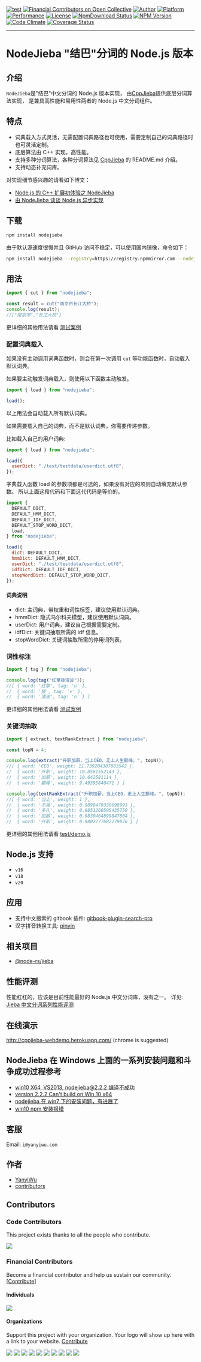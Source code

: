 [![test](https://github.com/yanyiwu/nodejieba/actions/workflows/test.yml/badge.svg)](https://github.com/yanyiwu/nodejieba/actions/workflows/test.yml)
[![Financial Contributors on Open Collective](https://opencollective.com/nodejieba/all/badge.svg?label=financial+contributors)](https://opencollective.com/nodejieba) [![Author](https://img.shields.io/badge/author-@yanyiwu-blue.svg?style=flat)](https://github.com/yanyiwu/)
[![Platform](https://img.shields.io/badge/platform-Linux,%20OS%20X,%20Windows-green.svg?style=flat)](https://github.com/yanyiwu/nodejieba)
[![Performance](https://img.shields.io/badge/performance-excellent-brightgreen.svg?style=flat)](https://github.com/yanyiwu/blog/blob/master/_posts/2015-06-14-jieba-series-performance-test.md)
[![License](https://img.shields.io/badge/license-MIT-yellow.svg?style=flat)](http://yanyiwu.mit-license.org)
[![NpmDownload Status](http://img.shields.io/npm/dm/nodejieba.svg)](https://www.npmjs.org/package/nodejieba)
[![NPM Version](https://img.shields.io/npm/v/nodejieba.svg?style=flat)](https://www.npmjs.org/package/nodejieba)
[![Code Climate](https://codeclimate.com/github/yanyiwu/nodejieba/badges/gpa.svg)](https://codeclimate.com/github/yanyiwu/nodejieba)
[![Coverage Status](https://coveralls.io/repos/yanyiwu/nodejieba/badge.svg?branch=master&service=github)](https://coveralls.io/github/yanyiwu/nodejieba?branch=master)

---

# NodeJieba "结巴"分词的 Node.js 版本

## 介绍

`NodeJieba`是"结巴"中文分词的 Node.js 版本实现，
由[CppJieba]提供底层分词算法实现，
是兼具高性能和易用性两者的 Node.js 中文分词组件。

## 特点

- 词典载入方式灵活，无需配置词典路径也可使用，需要定制自己的词典路径时也可灵活定制。
- 底层算法由 C++ 实现，高性能。
- 支持多种分词算法，各种分词算法见 [CppJieba] 的 README.md 介绍。
- 支持动态补充词库。

对实现细节感兴趣的请看如下博文：

- [Node.js 的 C++ 扩展初体验之 NodeJieba]
- [由 NodeJieba 谈谈 Node.js 异步实现]

## 下载

```sh
npm install nodejieba
```

由于默认源速度很慢并且 GitHub 访问不稳定，可以使用国内镜像，命令如下：

```sh
npm install nodejieba --registry=https://registry.npmmirror.com --nodejieba_binary_host_mirror=https://registry.npmmirror.com/-/binary/nodejieba/
```

## 用法

```js
import { cut } from "nodejieba";

const result = cut("南京市长江大桥");
console.log(result);
//["南京市","长江大桥"]
```

更详细的其他用法请看 [测试案例](__tests__/api.spec.ts)

### 配置词典载入

如果没有主动调用词典函数时，则会在第一次调用 `cut` 等功能函数时，自动载入默认词典。

如果要主动触发词典载入，则使用以下函数主动触发。

```js
import { load } from "nodejieba";

load();
```

以上用法会自动载入所有默认词典。

如果需要载入自己的词典，而不是默认词典，你需要传递参数。

比如载入自己的用户词典:

```js
import { load } from "nodejieba";

load({
  userDict: "./test/testdata/userdict.utf8",
});
```

字典载入函数 load 的参数项都是可选的，如果没有对应的项则自动填充默认参数。
所以上面这段代码和下面这代代码是等价的。

```js
import {
  DEFAULT_DICT,
  DEFAULT_HMM_DICT,
  DEFAULT_IDF_DICT,
  DEFAULT_STOP_WORD_DICT,
  load,
} from "nodejieba";

load({
  dict: DEFAULT_DICT,
  hmmDict: DEFAULT_HMM_DICT,
  userDict: "./test/testdata/userdict.utf8",
  idfDict: DEFAULT_IDF_DICT,
  stopWordDict: DEFAULT_STOP_WORD_DICT,
});
```

#### 词典说明

- dict: 主词典，带权重和词性标签，建议使用默认词典。
- hmmDict: 隐式马尔科夫模型，建议使用默认词典。
- userDict: 用户词典，建议自己根据需要定制。
- idfDict: 关键词抽取所需的 idf 信息。
- stopWordDict: 关键词抽取所需的停用词列表。

### 词性标注

```js
import { tag } from "nodejieba";

console.log(tag("红掌拨清波"));
//[ { word: '红掌', tag: 'n' },
//  { word: '拨', tag: 'v' },
//  { word: '清波', tag: 'n' } ]
```

更详细的其他用法请看 [测试案例](__tests__/api.spec.ts)

### 关键词抽取

```js
import { extract, textRankExtract } from "nodejieba";

const topN = 4;

console.log(extract("升职加薪，当上CEO，走上人生巅峰。", topN));
//[ { word: 'CEO', weight: 11.739204307083542 },
//  { word: '升职', weight: 10.8561552143 },
//  { word: '加薪', weight: 10.642581114 },
//  { word: '巅峰', weight: 9.49395840471 } ]

console.log(textRankExtract("升职加薪，当上CEO，走上人生巅峰。", topN));
//[ { word: '当上', weight: 1 },
//  { word: '不用', weight: 0.9898479330698993 },
//  { word: '多久', weight: 0.9851260595435759 },
//  { word: '加薪', weight: 0.9830464899847804 },
//  { word: '升职', weight: 0.9802777682279076 } ]
```

更详细的其他用法请看 [test/demo.js](__tests__/api.spec.ts)

## Node.js 支持

- `v16`
- `v18`
- `v20`

## 应用

- 支持中文搜索的 gitbook 插件: [gitbook-plugin-search-pro]
- 汉字拼音转换工具: [pinyin]

## 相关项目

- [@node-rs/jieba](https://github.com/Brooooooklyn/node-rs/tree/master/packages/jieba)

## 性能评测

性能杠杠的，应该是目前性能最好的 Node.js 中文分词库，没有之一。
详见: [Jieba 中文分词系列性能评测]

## 在线演示

<http://cppjieba-webdemo.herokuapp.com/> (chrome is suggested)

## NodeJieba 在 Windows 上面的一系列安装问题和斗争成功过程参考

- [win10 X64, VS2013, nodejieba@2.2.2 编译不成功](https://github.com/yanyiwu/nodejieba/issues/65)
- [version 2.2.2 Can't build on Win 10 x64](https://github.com/yanyiwu/nodejieba/issues/64)
- [nodejieba 在 win7 下的安装问题，有进展了](http://www.jianshu.com/p/d541c8585479)
- [win10 npm 安装报错](https://github.com/yanyiwu/nodejieba/issues/70)

## 客服

Email: `i@yanyiwu.com`

## 作者

- [YanyiWu]
- [contributors]

[由 NodeJieba 谈谈 Node.js 异步实现]: https://github.com/yanyiwu/blog/blob/master/_posts/2015-03-21-nodejs-asynchronous-insight.md
[Node.js 的 C++ 扩展初体验之 NodeJieba]: https://github.com/yanyiwu/blog/blob/master/_posts/2014-02-22-nodejs-cpp-addon-nodejieba.md
[CppJieba]: https://github.com/yanyiwu/cppjieba.git
[Jieba 中文分词系列性能评测]: https://github.com/yanyiwu/blog/blob/master/_posts/2015-06-14-jieba-series-performance-test.md
[contributors]: https://github.com/yanyiwu/nodejieba/graphs/contributors
[YanyiWu]: http://github.com/yanyiwu
[gitbook-plugin-search-pro]: https://plugins.gitbook.com/plugin/search-pro
[pinyin]: https://github.com/hotoo/pinyin

## Contributors

### Code Contributors

This project exists thanks to all the people who contribute.

<a href="https://github.com/yanyiwu/nodejieba/graphs/contributors"><img src="https://opencollective.com/nodejieba/contributors.svg?width=890&button=false" /></a>

### Financial Contributors

Become a financial contributor and help us sustain our community. [[Contribute](https://opencollective.com/nodejieba/contribute)]

#### Individuals

<a href="https://opencollective.com/nodejieba"><img src="https://opencollective.com/nodejieba/individuals.svg?width=890"></a>

#### Organizations

Support this project with your organization. Your logo will show up here with a link to your website. [Contribute](https://opencollective.com/nodejieba/contribute)

<a href="https://opencollective.com/nodejieba/organization/0/website"><img src="https://opencollective.com/nodejieba/organization/0/avatar.svg"></a>
<a href="https://opencollective.com/nodejieba/organization/1/website"><img src="https://opencollective.com/nodejieba/organization/1/avatar.svg"></a>
<a href="https://opencollective.com/nodejieba/organization/2/website"><img src="https://opencollective.com/nodejieba/organization/2/avatar.svg"></a>
<a href="https://opencollective.com/nodejieba/organization/3/website"><img src="https://opencollective.com/nodejieba/organization/3/avatar.svg"></a>
<a href="https://opencollective.com/nodejieba/organization/4/website"><img src="https://opencollective.com/nodejieba/organization/4/avatar.svg"></a>
<a href="https://opencollective.com/nodejieba/organization/5/website"><img src="https://opencollective.com/nodejieba/organization/5/avatar.svg"></a>
<a href="https://opencollective.com/nodejieba/organization/6/website"><img src="https://opencollective.com/nodejieba/organization/6/avatar.svg"></a>
<a href="https://opencollective.com/nodejieba/organization/7/website"><img src="https://opencollective.com/nodejieba/organization/7/avatar.svg"></a>
<a href="https://opencollective.com/nodejieba/organization/8/website"><img src="https://opencollective.com/nodejieba/organization/8/avatar.svg"></a>
<a href="https://opencollective.com/nodejieba/organization/9/website"><img src="https://opencollective.com/nodejieba/organization/9/avatar.svg"></a>
